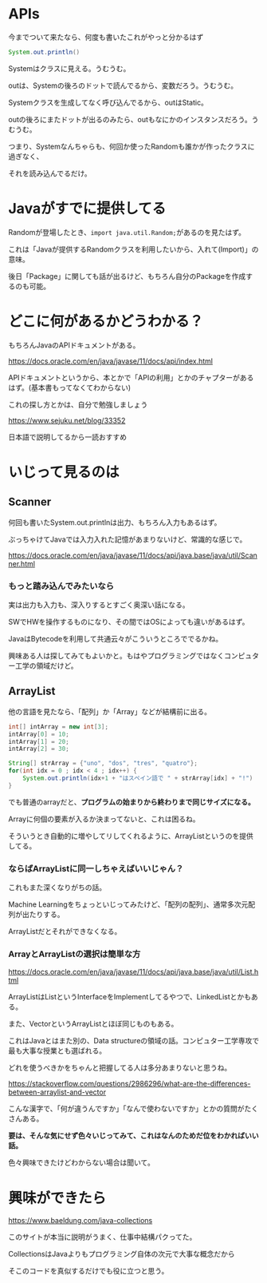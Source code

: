 # APIs
今までついて来たなら、何度も書いたこれがやっと分かるはず

```java
System.out.println()
```

Systemはクラスに見える。うむうむ。

outは、Systemの後ろのドットで読んでるから、変数だろう。うむうむ。

Systemクラスを生成してなく呼び込んでるから、outはStatic。

outの後ろにまたドットが出るのみたら、outもなにかのインスタンスだろう。うむうむ。

つまり、Systemなんちゃらも、何回か使ったRandomも誰かが作ったクラスに過ぎなく、

それを読み込んでるだけ。

# Javaがすでに提供してる
Randomが登場したとき、`import java.util.Random;`があるのを見たはず。

これは「Javaが提供するRandomクラスを利用したいから、入れて(Import)」の意味。

後日「Package」に関しても話が出るけど、もちろん自分のPackageを作成するのも可能。

# どこに何があるかどうわかる？
もちろんJavaのAPIドキュメントがある。

https://docs.oracle.com/en/java/javase/11/docs/api/index.html

APIドキュメントというから、本とかで「APIの利用」とかのチャプターがあるはず。(基本書もってなくてわからない)

これの探し方とかは、自分で勉強しましょう

https://www.sejuku.net/blog/33352

日本語で説明してるから一読おすすめ

# いじって見るのは

## Scanner
何回も書いたSystem.out.printlnは出力、もちろん入力もあるはず。

ぶっちゃけてJavaでは入力入れた記憶があまりないけど、常識的な感じで。

https://docs.oracle.com/en/java/javase/11/docs/api/java.base/java/util/Scanner.html

### もっと踏み込んでみたいなら
実は出力も入力も、深入りするとすごく奥深い話になる。

SWでHWを操作するものになり、その間ではOSによっても違いがあるはず。

JavaはBytecodeを利用して共通云々がこういうところででるかね。

興味ある人は探してみてもよいかと。もはやプログラミングではなくコンピュター工学の領域だけど。

## ArrayList
他の言語を見たなら、「配列」か「Array」などが結構前に出る。

```java
int[] intArray = new int[3];
intArray[0] = 10;
intArray[1] = 20;
intArray[2] = 30;

String[] strArray = {"uno", "dos", "tres", "quatro"};
for(int idx = 0 ; idx < 4 ; idx++) {
    System.out.println(idx+1 + "はスペイン語で " + strArray[idx] + "!")
}
```
でも普通のarrayだと、**プログラムの始まりから終わりまで同じサイズになる。**

Arrayに何個の要素が入るか決まってないと、これは困るね。

そういうとき自動的に増やしてリしてくれるように、ArrayListというのを提供してる。

### ならばArrayListに同一しちゃえばいいじゃん？
これもまた深くなりがちの話。

Machine Learningをちょっといじってみたけど、「配列の配列」、通常多次元配列が出たりする。

ArrayListだとそれができなくなる。

### ArrayとArrayListの選択は簡単な方
https://docs.oracle.com/en/java/javase/11/docs/api/java.base/java/util/List.html

ArrayListはListというInterfaceをImplementしてるやつで、LinkedListとかもある。

また、VectorというArrayListとほぼ同じものもある。

これはJavaとはまた別の、Data structureの領域の話。コンピュター工学専攻で最も大事な授業とも選ばれる。

どれを使うべきかをちゃんと把握してる人は多分あまりないと思うね。

https://stackoverflow.com/questions/2986296/what-are-the-differences-between-arraylist-and-vector

こんな漢字で、「何が違うんですか」「なんで使わないですか」とかの質問がたくさんある。

**要は、そんな気にせず色々いじってみて、これはなんのためだ位をわかればいい話。**

色々興味できたけどわからない場合は聞いて。

# 興味ができたら
https://www.baeldung.com/java-collections

このサイトが本当に説明がうまく、仕事中結構パクってた。

CollectionsはJavaよりもプログラミング自体の次元で大事な概念だから

そこのコードを真似するだけでも役に立つと思う。